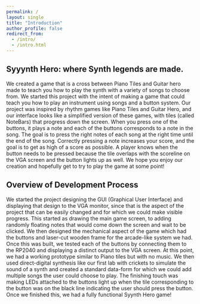 ```yaml
---
permalink: /
layout: single
title: "Introduction"
author_profile: false
redirect_from:
  - /intro/
  - /intro.html
---
```


## Syyynth Hero: where Synth legends are made.
We created a game that is a cross between Piano Tiles and Guitar hero made to teach you how to play the synth with a variety of songs to choose from. We started this project with the intent of making a game that could teach you how to play an instrument using songs and a button system. Our project was inspired by rhythm games like Piano Tiles and Guitar Hero, and our interface looks like a simplified version of these games, with tiles (called NoteBars) that progress down the screen. When you press one of the buttons, it plays a note and each of the buttons corresponds to a note in the song. The goal is to press the right notes of each song at the right time until the end of the song. Correctly pressing a note increases your score, and the goal is to get as high of a score as possible. A player knows when the button needs to be pressed because the tile overlaps with the scoreline on the VGA screen and the button lights up as well. We hope you enjoy our creation and hopefully get to try to play the game at some point! 

## Overview of Development Process
We started the project designing the GUI (Graphical User Interface) and displaying that design to the VGA monitor, since that is the aspect of the project that can be easily changed and for which we could make visible progress. This started as drawing the main game screen, to adding randomly floating notes that would come down the screen and wait to be clicked. We then designed the mechanical aspect of the game which had the buttons and laser-cut wooden frame for the arcade-like system we had. Once this was built, we tested each of the buttons by connecting them to the RP2040 and displaying a distinct output to the VGA screen. At this point, we had a working prototype similar to Piano tiles but with no music. We then used direct-digital synthesis like our first lab with crickets to simulate the sound of a synth and created a standard data-form for which we could add multiple songs the user could choose to play. The finishing touch was making LEDs attached to the buttons light up when the tile corresponding to the button was on the black line indicating the user should press the button. Once we finished this, we had a fully functional Syynth Hero game!
